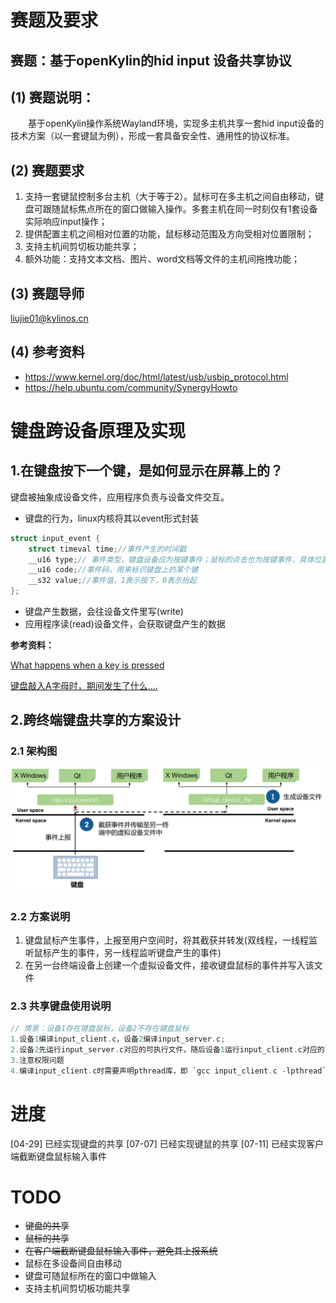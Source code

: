 # 赛题及要求
## 赛题：基于openKylin的hid input 设备共享协议
## (1) 赛题说明：

&emsp;&emsp;基于openKylin操作系统Wayland环境，实现多主机共享一套hid input设备的技术方案（以一套键鼠为例），形成一套具备安全性、通用性的协议标准。

## (2) 赛题要求

1. 支持一套键鼠控制多台主机（大于等于2）。鼠标可在多主机之间自由移动，键盘可跟随鼠标焦点所在的窗口做输入操作。多套主机在同一时刻仅有1套设备实际响应input操作；
2. 提供配置主机之间相对位置的功能，鼠标移动范围及方向受相对位置限制；
3. 支持主机间剪切板功能共享；
4. 额外功能：支持文本文档、图片、word文档等文件的主机间拖拽功能；

## (3) 赛题导师

liujie01@kylinos.cn

## (4) 参考资料

+ https://www.kernel.org/doc/html/latest/usb/usbip_protocol.html
+ https://help.ubuntu.com/community/SynergyHowto

# 键盘跨设备原理及实现

## 1.在键盘按下一个键，是如何显示在屏幕上的？

键盘被抽象成设备文件，应用程序负责与设备文件交互。

+ 键盘的行为，linux内核将其以event形式封装

```c
struct input_event {
    struct timeval time;//事件产生的时间戳
    __u16 type;// 事件类型，键盘设备应为按键事件；鼠标的点击也为按键事件，具体位置应为移动事件
    __u16 code;//事件码，用来标识键盘上的某个键
    __s32 value;//事件值，1表示按下，0表示抬起
};
```

+ 键盘产生数据，会往设备文件里写(write)
+ 应用程序读(read)设备文件，会获取键盘产生的数据

**参考资料：**

[What happens when a key is pressed](https://blog.dreamfever.me/posts/2022-01-04-what-happens-when-a-key-is-pressed-1/)

[键盘敲入A字母时，期间发生了什么....](https://juejin.cn/post/6864158680028774407)

## 2.跨终端键盘共享的方案设计

### 2.1 架构图

![](https://raw.githubusercontent.com/zappen-cs/myBlogResource/etc/imagepjc3.png)

### 2.2 方案说明

1. 键盘鼠标产生事件，上报至用户空间时，将其截获并转发(双线程，一线程监听鼠标产生的事件，另一线程监听键盘产生的事件)
2. 在另一台终端设备上创建一个虚拟设备文件，接收键盘鼠标的事件并写入该文件

### 2.3 共享键盘使用说明

```c
// 情景：设备1存在键盘鼠标，设备2不存在键盘鼠标
1.设备1编译input_client.c，设备2编译input_server.c;
2.设备2先运行input_server.c对应的可执行文件，随后设备1运行input_client.c对应的可执行文件;
3.注意权限问题
4.编译input_client.c时需要声明pthread库，即 `gcc input_client.c -lpthread`
```

# 进度

[04-29] 已经实现键盘的共享
[07-07] 已经实现键鼠的共享
[07-11] 已经实现客户端截断键盘鼠标输入事件



# TODO

+ ~~键盘的共享~~
+ ~~鼠标的共享~~
+ ~~在客户端截断键盘鼠标输入事件，避免其上报系统~~
+ 鼠标在多设备间自由移动
+ 键盘可随鼠标所在的窗口中做输入
+ 支持主机间剪切板功能共享
